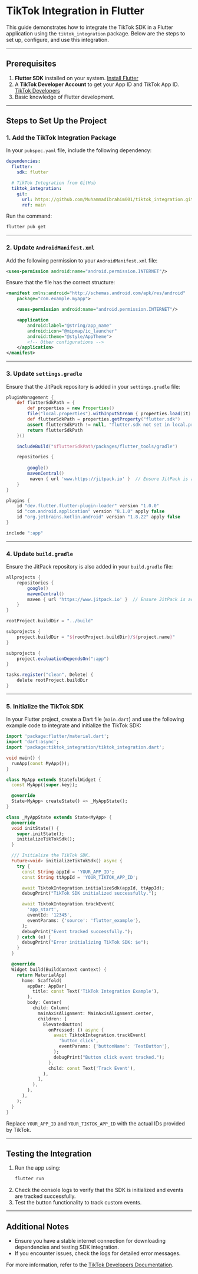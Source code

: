 # TikTok Integration in Flutter

This guide demonstrates how to integrate the TikTok SDK in a Flutter application using the `tiktok_integration` package. Below are the steps to set up, configure, and use this integration.

---

## Prerequisites

1. **Flutter SDK** installed on your system. [Install Flutter](https://docs.flutter.dev/get-started/install)
2. A **TikTok Developer Account** to get your App ID and TikTok App ID. [TikTok Developers](https://developers.tiktok.com/)
3. Basic knowledge of Flutter development.

---

## Steps to Set Up the Project

### 1. Add the TikTok Integration Package
In your `pubspec.yaml` file, include the following dependency:

```yaml
dependencies:
  flutter:
    sdk: flutter

  # TikTok Integration from GitHub
  tiktok_integration:
    git:
      url: https://github.com/MuhammadIbrahim001/tiktok_integration.git
      ref: main
```

Run the command:
```bash
flutter pub get
```

---

### 2. Update `AndroidManifest.xml`
Add the following permission to your `AndroidManifest.xml` file:

```xml
<uses-permission android:name="android.permission.INTERNET"/>
```

Ensure that the file has the correct structure:

```xml
<manifest xmlns:android="http://schemas.android.com/apk/res/android"
    package="com.example.myapp">

    <uses-permission android:name="android.permission.INTERNET"/>

    <application
        android:label="@string/app_name"
        android:icon="@mipmap/ic_launcher"
        android:theme="@style/AppTheme">
        <!-- Other configurations -->
    </application>
</manifest>
```

---

### 3. Update `settings.gradle`
Ensure that the JitPack repository is added in your `settings.gradle` file:

```gradle
pluginManagement {
    def flutterSdkPath = {
        def properties = new Properties()
        file("local.properties").withInputStream { properties.load(it) }
        def flutterSdkPath = properties.getProperty("flutter.sdk")
        assert flutterSdkPath != null, "flutter.sdk not set in local.properties"
        return flutterSdkPath
    }()

    includeBuild("$flutterSdkPath/packages/flutter_tools/gradle")

    repositories {
       
        google()
        mavenCentral()
         maven { url 'www.https://jitpack.io' }  // Ensure JitPack is added here
    }
}

plugins {
    id "dev.flutter.flutter-plugin-loader" version "1.0.0"
    id "com.android.application" version "8.1.0" apply false
    id "org.jetbrains.kotlin.android" version "1.8.22" apply false
}

include ":app"
```

---

### 4. Update `build.gradle`
Ensure the JitPack repository is also added in your `build.gradle` file:

```gradle
allprojects {
    repositories {
        google()
        mavenCentral()
        maven { url 'https://www.jitpack.io' }  // Ensure JitPack is added here
    }
}

rootProject.buildDir = "../build"

subprojects {
    project.buildDir = "${rootProject.buildDir}/${project.name}"
}

subprojects {
    project.evaluationDependsOn(":app")
}

tasks.register("clean", Delete) {
    delete rootProject.buildDir
}
```

---

### 5. Initialize the TikTok SDK
In your Flutter project, create a Dart file (`main.dart`) and use the following example code to integrate and initialize the TikTok SDK:

```dart
import 'package:flutter/material.dart';
import 'dart:async';
import 'package:tiktok_integration/tiktok_integration.dart';

void main() {
  runApp(const MyApp());
}

class MyApp extends StatefulWidget {
  const MyApp({super.key});

  @override
  State<MyApp> createState() => _MyAppState();
}

class _MyAppState extends State<MyApp> {
  @override
  void initState() {
    super.initState();
    initializeTikTokSdk();
  }

  /// Initialize the TikTok SDK.
  Future<void> initializeTikTokSdk() async {
    try {
      const String appId = 'YOUR_APP_ID';
      const String ttAppId = 'YOUR_TIKTOK_APP_ID';

      await TiktokIntegration.initializeSdk(appId, ttAppId);
      debugPrint("TikTok SDK initialized successfully.");

      await TiktokIntegration.trackEvent(
        'app_start',
        eventId: '12345',
        eventParams: {'source': 'flutter_example'},
      );
      debugPrint("Event tracked successfully.");
    } catch (e) {
      debugPrint("Error initializing TikTok SDK: $e");
    }
  }

  @override
  Widget build(BuildContext context) {
    return MaterialApp(
      home: Scaffold(
        appBar: AppBar(
          title: const Text('TikTok Integration Example'),
        ),
        body: Center(
          child: Column(
            mainAxisAlignment: MainAxisAlignment.center,
            children: [
              ElevatedButton(
                onPressed: () async {
                  await TiktokIntegration.trackEvent(
                    'button_click',
                    eventParams: {'buttonName': 'TestButton'},
                  );
                  debugPrint("Button click event tracked.");
                },
                child: const Text('Track Event'),
              ),
            ],
          ),
        ),
      ),
    );
  }
}
```

Replace `YOUR_APP_ID` and `YOUR_TIKTOK_APP_ID` with the actual IDs provided by TikTok.

---

## Testing the Integration

1. Run the app using:
   ```bash
   flutter run
   ```
2. Check the console logs to verify that the SDK is initialized and events are tracked successfully.
3. Test the button functionality to track custom events.

---

## Additional Notes

- Ensure you have a stable internet connection for downloading dependencies and testing SDK integration.
- If you encounter issues, check the logs for detailed error messages.

For more information, refer to the [TikTok Developers Documentation](https://developers.tiktok.com/).

